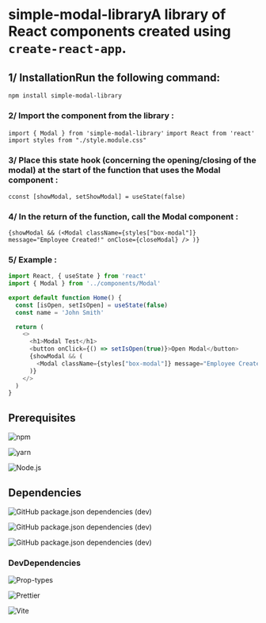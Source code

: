 # simple-modal-libraryA library of React components created using `create-react-app`.

## 1/ InstallationRun the following command:

`npm install simple-modal-library`


### 2/ Import the component from the library :

`import { Modal } from 'simple-modal-library'`
`import React from 'react'`
`import styles from "./style.module.css"`


### 3/ Place this state hook (concerning the opening/closing of the modal) at the start of the function that uses the Modal component :

`cconst [showModal, setShowModal] = useState(false)`

### 4/ In the return of the function, call the Modal component :

`{showModal && (<Modal className={styles["box-modal"]} message="Employee Created!" onClose={closeModal} /> )}`


### 5/ Example :

```js
import React, { useState } from 'react'
import { Modal } from '../components/Modal'

export default function Home() {
  const [isOpen, setIsOpen] = useState(false)
  const name = 'John Smith'

  return (
    <>
      <h1>Modal Test</h1>
      <button onClick={() => setIsOpen(true)}>Open Modal</button>
      {showModal && (
        <Modal className={styles["box-modal"]} message="Employee Created!" onClose={closeModal} />
      )}
    </>
  )
}
```


## Prerequisites

![npm](https://img.shields.io/badge/npm-9.1.3-%23000000?style=flat-square&logo=npm&logoColor=white)

![yarn](https://img.shields.io/badge/yarn-1.22.19-%232C8EBB?style=flat-square&logo=yarn&logoColor=white)

![Node.js](https://img.shields.io/badge/Node.js-16.14.0-43853D?style=flat-square&logo=node.js&logoColor=white)

## Dependencies

![GitHub package.json dependencies (dev)](https://img.shields.io/github/package-json/dependency-version/FABIEN-T/P14-modal-react/react?label=REACT&logo=react&logoColor=61DAFB&color=303540&style=flat-square)

![GitHub package.json dependencies (dev)](https://img.shields.io/github/package-json/dependency-version/FABIEN-T/P14-modal-react/react-dom?label=REACT-DOM&logo=react&logoColor=61DAFB&color=303540&style=flat-square)

![GitHub package.json dependencies (dev)](https://img.shields.io/github/package-json/dependency-version/FABIEN-T/P14-modal-react/styled-components?label=Styled-Components&logo=styled-components&logoColor=b758ad&color=b758ad&style=flat-square)

### DevDependencies

<!-- ![GitHub package.json devDependencies version (dev)](https://img.shields.io/github/package-json/devDependency-version/FABIEN-T/P14-modal-react/prop-types?label=Prop-types&color=303540&style=flat-square) -->

![Prop-types](https://img.shields.io/badge/Prettier-^2.8.2-blue?style=flat-square)

![Prettier](https://img.shields.io/badge/Prop--types-%5E15.8.1-blue)

![Vite](https://img.shields.io/badge/Vite-^4.3.5-blue?style=flat-square)